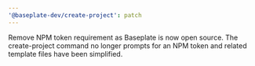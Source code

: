 ```yaml
---
'@baseplate-dev/create-project': patch
---
```


Remove NPM token requirement as Baseplate is now open source. The create-project command no longer prompts for an NPM token and related template files have been simplified.